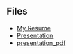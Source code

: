 
## Files
- [My Resume](Resume.pdf)  
- [Presentation](presentation.html)
- [presentation_pdf](presentation_pdf.pdf)
